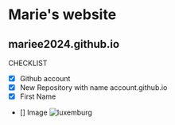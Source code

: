 # Marie's website
## mariee2024.github.io
CHECKLIST
- [x] Github account
- [x] New Repository with name account.github.io
- [x] First Name
- [] Image
![luxemburg](https://www.google.com/search?q=luxembourg+map&sca_esv=dbe8c203e522b10c&sca_upv=1&rlz=1C1GCEB_enNZ1108&udm=2&biw=1920&bih=953&ei=BS0wZteqML-xseMP1p-TgAs&ved=0ahUKEwiXwfbXyeiFAxW_WGwGHdbPBLAQ4dUDCBA&uact=5&oq=luxembourg+map&gs_lp=Egxnd3Mtd2l6LXNlcnAiDmx1eGVtYm91cmcgbWFwMgoQABiABBhDGIoFMgoQABiABBhDGIoFMgUQABiABDIFEAAYgAQyBRAAGIAEMgUQABiABDIFEAAYgAQyBRAAGIAEMgUQABiABDIFEAAYgARImxNQkAVYzAxwAXgAkAEAmAGcAaAB4wSqAQMwLjS4AQPIAQD4AQGYAgWgAoUFwgINEAAYgAQYsQMYQxiKBZgDAIgGAZIHAzEuNKAH1BQ&sclient=gws-wiz-serp#vhid=K1DQ0ZGhSc0i7M&vssid=mosaic)

